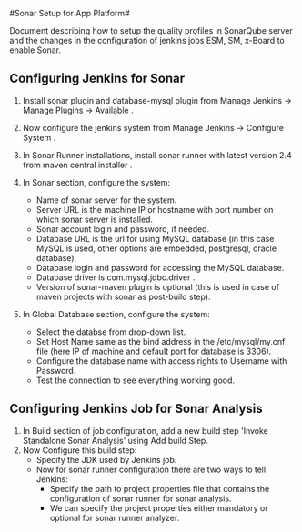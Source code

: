#Sonar Setup for App Platform#

Document describing how to setup the quality profiles in SonarQube server and the changes in the configuration of jenkins jobs ESM, SM, x-Board to enable Sonar.



## Configuring Jenkins for Sonar ##
1. Install sonar plugin and database-mysql plugin from Manage Jenkins -> Manage Plugins -> Available .

2. Now configure the jenkins system from Manage Jenkins -> Configure System .

3. In Sonar Runner installations, install sonar runner with latest version 2.4 from maven central installer . 

4. In Sonar section, configure the system:
   * Name of sonar server for the system.
   * Server URL is the machine IP or hostname with port number on which sonar server is installed.
   * Sonar account login and password, if needed.
   * Database URL is the url for using MySQL database (in this case MySQL is used, other options are embedded, postgresql, oracle database).
   * Database login and password for accessing the MySQL database.
   * Database driver is com.mysql.jdbc.driver .
   * Version of sonar-maven plugin is optional (this is used in case of maven projects with sonar as post-build step).

5. In Global Database section, configure the system:
   * Select the databse from drop-down list.
   * Set Host Name same as the bind address in the /etc/mysql/my.cnf file (here IP of machine and default port for database is 3306).
   * Configure the database name with access rights to Username with Password.
   * Test the connection to see everything working good.

## Configuring Jenkins Job for Sonar Analysis ##

1. In Build section of job configuration, add a new build step 'Invoke Standalone Sonar Analysis' using Add build Step.
2. Now Configure this build step:
   * Specify the JDK used by Jenkins job.
   * Now for sonar runner configuration there are two ways to tell Jenkins:
     * Specify the path to project properties file that contains the configuration of sonar runner for sonar analysis.
     * We can specify the project properties either mandatory or optional for sonar runner analyzer.

